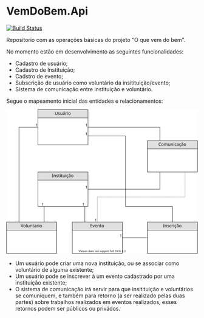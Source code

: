 # VemDoBem.Api
[![Build Status](https://dev.azure.com/frbatist/O%20que%20vem%20do%20bem/_apis/build/status/O%20que%20vem%20do%20bem-Docker%20container-CI?branchName=develop)](https://dev.azure.com/frbatist/O%20que%20vem%20do%20bem/_build/latest?definitionId=17&branchName=develop)

Repositorio com as operações básicas do projeto "O que vem do bem".

No momento estão em desenvolvimento as seguintes funcionalidades:

- Cadastro de usuário;
- Cadastro de Instituição;
- Cadstro de evento;
- Subscrição de usuário como voluntário da insitituição/evento;
- Sistema de comunicação entre instituição e voluntário.

Segue o mapeamento inicial das entidades e relacionamentos: 

![Alt](Diagramas/MER_base.svg)

- Um usuário pode criar uma nova instituição, ou se associar como voluntário de alguma existente;
- Um usuário pode se inscrever à um evento cadastrado por uma instituição existente;
- O sistema de comunicação irá servir para que insitituição e voluntários se comuniquem, e também para retorno (a ser realizado pelas duas partes) sobre trabalhos realizados em eventos realizados, esses retornos podem ser públicos ou privádos.
